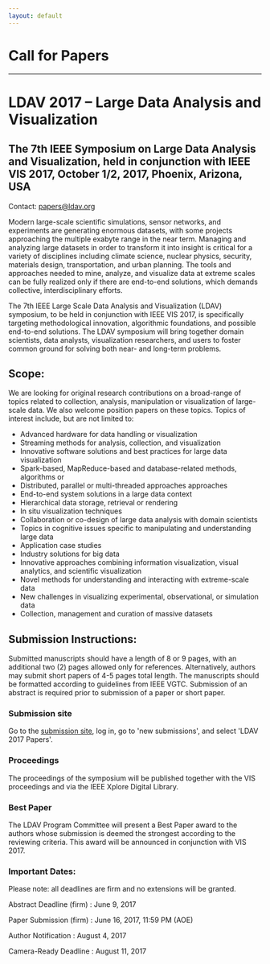 ```yaml
---
layout: default
---
```


# Call for Papers

- - - 

# LDAV 2017 – Large Data Analysis and Visualization
## The 7th IEEE Symposium on Large Data Analysis and Visualization, held in conjunction with IEEE VIS 2017, October 1/2, 2017, Phoenix, Arizona, USA

Contact: papers@ldav.org

Modern large-scale scientific simulations, sensor networks, and experiments are
generating enormous datasets, with some projects approaching the multiple
exabyte range in the near term. Managing and analyzing large datasets in order
to transform it into insight is critical for a variety of disciplines including
climate science, nuclear physics, security, materials design, transportation,
and urban planning. The tools and approaches needed to mine, analyze, and
visualize data at extreme scales can be fully realized only if there are
end-to-end solutions, which demands collective, interdisciplinary efforts.

The 7th IEEE Large Scale Data Analysis and Visualization (LDAV) symposium, to be
held in conjunction with IEEE VIS 2017, is specifically targeting methodological
innovation, algorithmic foundations, and possible end-to-end solutions. The LDAV
symposium will bring together domain scientists, data analysts, visualization
researchers, and users to foster common ground for solving both near- and
long-term problems.

## Scope:

We are looking for original research contributions on a broad-range of topics
related to collection, analysis, manipulation or visualization of large-scale
data. We also welcome position papers on these topics. Topics of interest
include, but are not limited to:

- Advanced hardware for data handling or visualization
- Streaming methods for analysis, collection, and visualization
- Innovative software solutions and best practices for large data visualization
- Spark-based, MapReduce-based and database-related methods, algorithms or
- Distributed, parallel or multi-threaded approaches
  approaches
- End-to-end system solutions in a large data context
- Hierarchical data storage, retrieval or rendering
- In situ visualization techniques
- Collaboration or co-design of large data analysis with domain scientists
- Topics in cognitive issues specific to manipulating and understanding large
  data
- Application case studies
- Industry solutions for big data
- Innovative approaches combining information visualization, visual analytics,
  and scientific visualization
- Novel methods for understanding and interacting with extreme-scale data
- New challenges in visualizing experimental, observational, or simulation data
- Collection, management and curation of massive datasets

## Submission Instructions:

Submitted manuscripts should have a length of 8 or 9 pages, with an additional two (2) pages allowed only for references. Alternatively, authors may submit short papers of 4-5 pages total length. The manuscripts should be formatted according to guidelines from IEEE VGTC. Submission of an abstract is required prior to submission of a paper or short paper.

### Submission site 
Go to the [submission site](https://precisionconference.com/~vgtc), log in, go
to 'new submissions', and select 'LDAV 2017 Papers'.

### Proceedings
The proceedings of the symposium will be published together with the VIS
proceedings and via the IEEE Xplore Digital Library.

### Best Paper
The LDAV Program Committee will present a Best Paper award to the authors whose
submission is deemed the strongest according to the reviewing criteria. This
award will be announced in conjunction with VIS 2017.

### Important Dates:
Please note: all deadlines are firm and no extensions will be granted. 

Abstract Deadline (firm)
: June 9, 2017

Paper Submission (firm)
: June 16, 2017, 11:59 PM (AOE)

Author Notification
: August 4, 2017

Camera-Ready Deadline
: August 11, 2017
